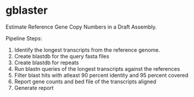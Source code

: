 # gblaster
Estimate Reference Gene Copy Numbers in a Draft Assembly.

Pipeline Steps:  
1. Identify the longest transcripts from the reference genome.  
2. Create blastdb for the query fasta files  
3. Create blastdb for repeats  
4. Run blastn queries of the longest transcripts against the references  
5. Filter blast hits with atleast 90 percent identity and  95 percent covered  
6. Report gene counts and bed file of the transcripts aligned  
7. Generate report  

